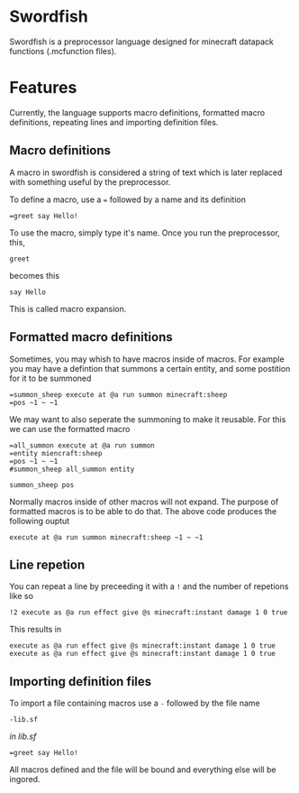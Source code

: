 # Swordfish

Swordfish is a preprocessor language designed for minecraft datapack functions (.mcfunction files).

# Features

Currently, the language supports macro definitions, formatted macro definitions, repeating lines and importing definition files. 

## Macro definitions
A macro in swordfish is considered a string of text which is later replaced with something useful by the preprocessor. 

To define a macro, use a `=` followed by a name and its definition
```
=greet say Hello!
```
To use the macro, simply type it's name.
Once you run the preprocessor, this,
```
greet
```
becomes this
```
say Hello
```
This is called macro expansion. 

## Formatted macro definitions
Sometimes, you may whish to have macros inside of macros. For example you may have a defintion that summons a certain entity, and some postition for it to be summoned
```
=summon_sheep execute at @a run summon minecraft:sheep
=pos ~1 ~ ~1
```
We may want to also seperate the summoning to make it reusable. For this we can use the formatted macro
```
=all_summon execute at @a run summon
=entity miencraft:sheep
=pos ~1 ~ ~1
#summon_sheep all_summon entity

summon_sheep pos
```
Normally macros inside of other macros will not expand. The purpose of formatted macros is to be able to do that. The above code produces the following ouptut
```
execute at @a run summon minecraft:sheep ~1 ~ ~1
```

## Line repetion
You can repeat a line by preceeding it with a `!` and the number of repetions like so
```
!2 execute as @a run effect give @s minecraft:instant damage 1 0 true
```
This results in 
```
execute as @a run effect give @s minecraft:instant damage 1 0 true
execute as @a run effect give @s minecraft:instant damage 1 0 true
```
## Importing definition files
To import a file containing macros use a `-` followed by the file name
```
-lib.sf
```
*in lib.sf*
```
=greet say Hello!
```
All macros defined and the file will be bound and everything else will be ingored.